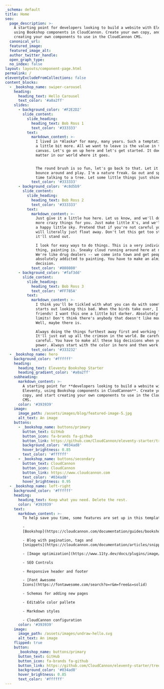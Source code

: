 ```yaml
---
_schema: default
title: Home
seo:
  page_description: >-
    A starting point for developers looking to build a website with Eleventy,
    using Bookshop components in CloudCannon. Create your own copy, and start
    creating your own components to use in the CloudCannon CMS.
  canonical_url:
  featured_image:
  featured_image_alt:
  author_twitter_handle:
  open_graph_type:
  no_index: false
layout: layouts/component-page.html
permalink: /
eleventyExcludeFromCollections: false
content_blocks:
  - _bookshop_name: swiper-carousel
    heading:
      heading_text: Hello Carousel
      text_color: '#a0a2ff'
    slides:
      - background_color: '#F2E2D2'
        slide_content:
          slide_heading:
            heading_text: Bob Ross 1
            text_color: '#333333'
          text:
            markdown_content: >-
              I lived in *Alaska* for many, many years. Such a temptation to do
              a little bit more. All we want to leave is the value in the
              canvas. Let's go on up here and let's get started. It doesn't
              matter in our world where it goes.


              The round brush is so fun, let's go back to that. Let it sort of
              bounce around and play. I'm a nature freak. Go out and spend some
              time talking to a tree. Let some little things just shine through.
            text_color: '#333333'
      - background_color: '#c8d5b9'
        slide_content:
          slide_heading:
            heading_text: Bob Ross 2
            text_color: '#333333'
          text:
            markdown_content: >-
              Just give it a little hue here. Let us know, and we'll do some
              more crazy things for you. Just make little X's, and we'll put in
              a happy little sky. Pretend that if you're not careful your hand
              will literally just float away. Don't let this get too strong or
              it'll stand out.

              I look for easy ways to do things. This is a very individual
              thing, painting is. Sneaky cloud running around here at night!
              We're like drug dealers -- we come into town and get people
              absolutely addicted to painting. You have to make an almighty
              decision.
            text_color: '#808080'
      - background_color: '#faf3dd'
        slide_content:
          slide_heading:
            heading_text: Bob Ross 3
            text_color: '#FF785A'
          text:
            markdown_content: >-
              I think you'll be tickled with what you can do with something that
              starts out looking this bad. When the birds take over, I'll have
              friends! I want this one a little bit darker. Absolutely no
              limits! Don't think there's anybody that doesn't like mountains.
              Well, maybe there is.

              Always doing the things furthest away first and working forward.
              It'll just eat up all the crimson in the world. Be careful, be
              careful. You have to make all these big decisions when you have
              power. Always start with the color in here and then work outward.
            text_color: '#333232'
  - _bookshop_name: hero
    background_color: '#ffffff'
    heading:
      heading_text: Eleventy Bookshop Starter
      heading_gradient_color: '#a0a2ff'
    subheading:
      markdown_content: >-
        A starting point for **developers looking to build a website with
        Eleventy, using Bookshop components in CloudCannon**. Create your own
        copy, and start creating your own components to use in the CloudCannon
        CMS.
      color: '#393939'
    image:
      image_path: /assets/images/blog/featured-image-5.jpg
      alt_text: An image
    buttons:
      - _bookshop_name: buttons/primary
        button_text: GitHub
        button_icon: fa-brands fa-github
        button_link: https://github.com/CloudCannon/eleventy-starter/tree/main
        background_color: '#034ad8'
        hover_brightness: 0.85
        text_color: '#ffffff'
      - _bookshop_name: buttons/secondary
        button_text: CloudCannon
        button_icon: CloudCannon
        button_link: https://www.cloudcannon.com
        text_color: '#034ad8'
        hover_brightness: 0.95
  - _bookshop_name: left-right
    background_color: '#ffffff'
    heading:
      heading_text: Keep what you need. Delete the rest.
      color: '#393939'
    text:
      markdown_content: >-
        To help save you time, some features are set up in this template, like:

        -
        [Bookshop](https://cloudcannon.com/documentation/guides/bookshop-eleventy-guide/)

        - Blog with pagination, tags and
        [snippets](https://cloudcannon.com/documentation/articles/snippets-using-eleventy-shortcodes/)

        - [Image optimization](https://www.11ty.dev/docs/plugins/image/)

        - SEO Controls

        - Responsive header and footer

        - [Font Awesome
        Icons](https://fontawesome.com/search?o=r&m=free&s=solid)

        - Schemas for adding new pages

        - Editable color pallete

        - Markdown styles

        - CloudCannon configuration
      color: '#393939'
    image:
      image_path: /assets/images/undraw-hello.svg
      alt_text: An image
    flipped: true
    button:
      _bookshop_name: buttons/primary
      button_text: GitHub
      button_icon: fa-brands fa-github
      button_link: https://github.com/CloudCannon/eleventy-starter/tree/main
      background_color: '#034ad8'
      hover_brightness: 0.85
      text_color: '#ffffff'
---
```

